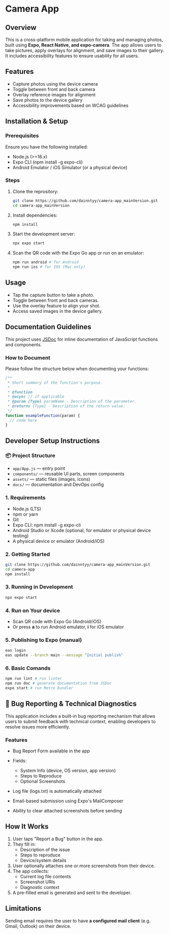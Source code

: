 # Camera App
## Overview
This is a cross-platform mobile application for taking and managing photos, built using **Expo, React Native, and expo-camera**. The app allows users to take pictures, apply overlays for alignment, and save images to their gallery. It includes accessibility features to ensure usability for all users.
## Features
- Capture photos using the device camera
- Toggle between front and back camera
- Overlay reference images for alignment
- Save photos to the device gallery
- Accessibility improvements based on WCAG guidelines
## Installation & Setup
### Prerequisites
Ensure you have the following installed:
- Node.js (>=16.x)
- Expo CLI (npm install -g expo-cli)
- Android Emulator / iOS Simulator (or a physical device)
### Steps
1. Clone the reprository:
   ```bash
   git clone https://github.com/dainntyy/camera-app_mainVersion.git
   cd camera-app_mainVersion
   ```
2. Install dependencies:
   ```bash
   npm install
   ```
3. Start the development server:
   ```bash
   npx expo start
   ```
4. Scan the QR code with the Expo Go app or run on an emulator:
   ```bash
   npm run android # for Android
   npm run ios # for IOS (Mac only)
   ```
## Usage
- Tap the capture button to take a photo.
- Toggle between front and back cameras.
- Use the overlay feature to align your shot.
- Access saved images in the device gallery.

## Documentation Guidelines

This project uses [JSDoc](https://jsdoc.app/) for inline documentation of JavaScript functions and components.

### How to Document

Please follow the structure below when documenting your functions:

```js
/**
 * Short summary of the function's purpose.
 *
 * @function
 * @async // if applicable
 * @param {Type} paramName - Description of the parameter.
 * @returns {Type} - Description of the return value.
 */
function exampleFunction(param) {
  // code here
}
```

## Developer Setup Instructions

### 📦 Project Structure

- `app/App.js` — entry point
- `components/` — reusable UI parts, screen components
- `assets/` — static files (images, icons)
- `docs/` — documentation and DevOps config

### 1. Requirements

   * Node.js (LTS)
   * npm or yarn
   * Git
   * Expo CLI: npm install -g expo-cli
   * Android Studio or Xcode (optional, for emulator or physical device testing)
   * A physical device or emulator (Android/iOS)

### 2. Getting Started
```bash
git clone https://github.com/dainntyy/camera-app_mainVersion.git
cd camera-app
npm install
```

### 3. Running in Development
```bash
npx expo start
```
### 4. Run on Your device
   * Scan QR code with Expo Go (Android/iOS)
   * Or press **a** to run Android emulator, **i** for iOS emulator
### 5. Publishing to Expo (manual)
   ```bash
   eas login
   eas update --branch main --message "Initial publish"
   ```
### 6. Basic Comands
   ```bash
   npm run lint # run linter
   npm run doc # generate documentation from JSDoc
   expo start # run Metro bundler
   ```
## 🐞 Bug Reporting & Technical Diagnostics
This application includes a built-in bug reporting mechanism that allows users to submit feedback with technical context, enabling developers to resolve issues more efficiently.

### Features
* Bug Report Form available in the app
* Fields:
   * System Info (device, OS version, app version)
   * Steps to Reproduce
   * Optional Screenshots

* Log file (logs.txt) is automatically attached
* Email-based submission using Expo's MailComposer
*  Ability to clear attached screenshots before sending

## How It Works
1. User taps "Report a Bug" button in the app.
2. They fill in:
   * Description of the issue
   * Steps to reproduce
   * Device/system details
3. User optionally attaches one or more screenshots from their device.
4. The app collects:
   * Current log file contents
   * Screenshot URIs
   * Diagnostic context
5. A pre-filled email is generated and sent to the developer.

## Limitations
Sending email requires the user to have **a configured mail client** (e.g. Gmail, Outlook) on their device.